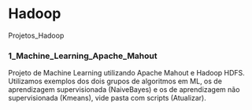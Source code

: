 # Hadoop
Projetos_Hadoop

### 1_Machine_Learning_Apache_Mahout 
Projeto de Machine Learning utilizando Apache Mahout e Hadoop HDFS. Utilizamos exemplos dos dois grupos de algoritmos em ML, os de aprendizagem supervisionada (NaiveBayes) e os de aprendizagem não supervisionada (Kmeans), vide pasta com scripts (Atualizar).
